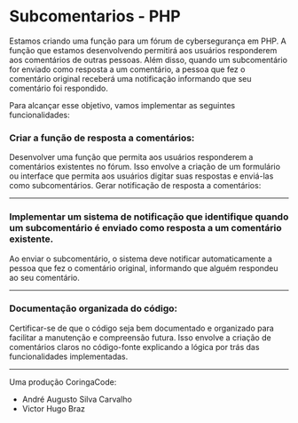 # Subcomentarios - PHP

Estamos criando uma função para um fórum de cybersegurança em PHP. A função que estamos desenvolvendo permitirá aos usuários responderem aos comentários de outras pessoas. Além disso, quando um subcomentário for enviado como resposta a um comentário, a pessoa que fez o comentário original receberá uma notificação informando que seu comentário foi respondido.

Para alcançar esse objetivo, vamos implementar as seguintes funcionalidades:

### Criar a função de resposta a comentários:

Desenvolver uma função que permita aos usuários responderem a comentários existentes no fórum. Isso envolve a criação de um formulário ou interface que permita aos usuários digitar suas respostas e enviá-las como subcomentários.
Gerar notificação de resposta a comentários:

---

### Implementar um sistema de notificação que identifique quando um subcomentário é enviado como resposta a um comentário existente.

Ao enviar o subcomentário, o sistema deve notificar automaticamente a pessoa que fez o comentário original, informando que alguém respondeu ao seu comentário.

---

### Documentação organizada do código:

Certificar-se de que o código seja bem documentado e organizado para facilitar a manutenção e compreensão futura.
Isso envolve a criação de comentários claros no código-fonte explicando a lógica por trás das funcionalidades implementadas.

---

Uma produção CoringaCode:
- André Augusto Silva Carvalho
- Victor Hugo Braz
